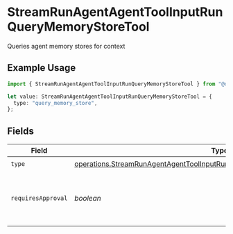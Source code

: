# StreamRunAgentAgentToolInputRunQueryMemoryStoreTool

Queries agent memory stores for context

## Example Usage

```typescript
import { StreamRunAgentAgentToolInputRunQueryMemoryStoreTool } from "@orq-ai/node/models/operations";

let value: StreamRunAgentAgentToolInputRunQueryMemoryStoreTool = {
  type: "query_memory_store",
};
```

## Fields

| Field                                                                                                                                                                            | Type                                                                                                                                                                             | Required                                                                                                                                                                         | Description                                                                                                                                                                      |
| -------------------------------------------------------------------------------------------------------------------------------------------------------------------------------- | -------------------------------------------------------------------------------------------------------------------------------------------------------------------------------- | -------------------------------------------------------------------------------------------------------------------------------------------------------------------------------- | -------------------------------------------------------------------------------------------------------------------------------------------------------------------------------- |
| `type`                                                                                                                                                                           | [operations.StreamRunAgentAgentToolInputRunAgentsRequestRequestBodySettingsType](../../models/operations/streamrunagentagenttoolinputrunagentsrequestrequestbodysettingstype.md) | :heavy_check_mark:                                                                                                                                                               | N/A                                                                                                                                                                              |
| `requiresApproval`                                                                                                                                                               | *boolean*                                                                                                                                                                        | :heavy_minus_sign:                                                                                                                                                               | Whether this tool requires approval before execution                                                                                                                             |